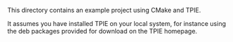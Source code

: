 This directory contains an example project using CMake and TPIE.

It assumes you have installed TPIE on your local system, for instance using the
deb packages provided for download on the TPIE homepage.
